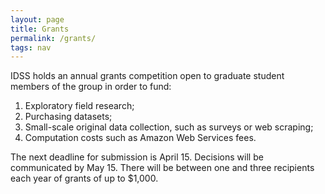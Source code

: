 ```yaml
---
layout: page
title: Grants
permalink: /grants/
tags: nav
---
```

  
IDSS holds an annual grants competition open to graduate student members of the group in order to fund:

1. Exploratory field research;
2. Purchasing datasets;
3. Small-scale original data collection, such as surveys or web scraping;
4. Computation costs such as Amazon Web Services fees.

The next deadline for submission is April 15. Decisions will be communicated by May 15. There will be between one and three recipients each year of grants of up to $1,000.